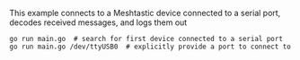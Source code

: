 This example connects to a Meshtastic device connected to a serial port, decodes received messages, and logs them out

```shell
go run main.go  # search for first device connected to a serial port
go run main.go /dev/ttyUSB0  # explicitly provide a port to connect to
```
